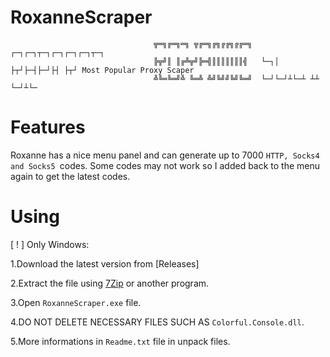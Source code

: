 # RoxanneScraper

                                    ╦═╗╔═╗═╗ ╦╔═╗╔╗╔╔╗╔╔═╗  ┌─┐┌─┐┬─┐┌─┐┌─┐┌─┐┬─┐
                                    ╠╦╝║ ║╔╩╦╝╠═╣║║║║║║║╣   └─┐│  ├┬┘├─┤├─┘├┤ ├┬┘ Most Popular Proxy Scaper
                                    ╩╚═╚═╝╩ ╚═╩ ╩╝╚╝╝╚╝╚═╝  └─┘└─┘┴└─┴ ┴┴  └─┘┴└─
# Features
Roxanne has a nice menu panel and can generate up to 7000 ```HTTP, Socks4 and Socks5 ```codes.
Some codes may not work so I added back to the menu again to get the latest codes.

# Using
[ ! ] Only Windows:

1.Download the latest version from [Releases]

2.Extract the file using [7Zip](https://www.7-zip.org/download.html) or another program.

3.Open ```RoxanneScraper.exe``` file.

4.DO NOT DELETE NECESSARY FILES SUCH AS ```Colorful.Console.dll```.

5.More informations in ```Readme.txt``` file in unpack files.
